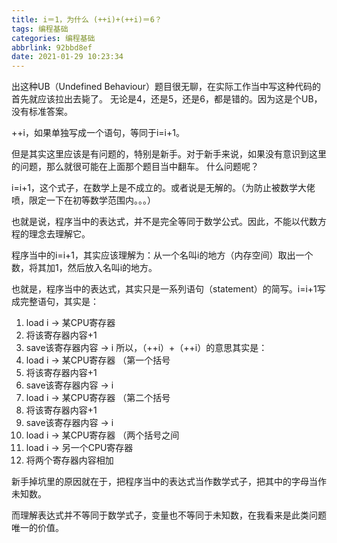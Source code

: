 ```yaml
---
title: i＝1，为什么 (++i)+(++i)＝6？
tags: 编程基础
categories: 编程基础
abbrlink: 92bbd8ef
date: 2021-01-29 10:23:34
---
```


出这种UB（Undefined Behaviour）题目很无聊，在实际工作当中写这种代码的首先就应该拉出去毙了。
无论是4，还是5，还是6，都是错的。因为这是个UB，没有标准答案。

++i，如果单独写成一个语句，等同于i=i+1。

但是其实这里应该是有问题的，特别是新手。对于新手来说，如果没有意识到这里的问题，那么就很可能在上面那个题目当中翻车。
什么问题呢？

i=i+1，这个式子，在数学上是不成立的。或者说是无解的。（为防止被数学大佬喷，限定一下在初等数学范围内。。。）

也就是说，程序当中的表达式，并不是完全等同于数学公式。因此，不能以代数方程的理念去理解它。

程序当中的i=i+1，其实应该理解为：从一个名叫i的地方（内存空间）取出一个数，将其加1，然后放入名叫i的地方。

也就是，程序当中的表达式，其实只是一系列语句（statement）的简写。i=i+1写成完整语句，其实是：
1. load i -> 某CPU寄存器
2. 将该寄存器内容+1
3. save该寄存器内容 -> i
所以，（++i）+（++i）的意思其实是：
1. load i -> 某CPU寄存器 （第一个括号
2. 将该寄存器内容+1
3. save该寄存器内容 -> i
4. load i -> 某CPU寄存器 （第二个括号
5. 将该寄存器内容+1
6. save该寄存器内容 -> i
7. load i -> 某CPU寄存器 （两个括号之间
8. load i -> 另一个CPU寄存器
9. 将两个寄存器内容相加


新手掉坑里的原因就在于，把程序当中的表达式当作数学式子，把其中的字母当作未知数。

而理解表达式并不等同于数学式子，变量也不等同于未知数，在我看来是此类问题唯一的价值。

